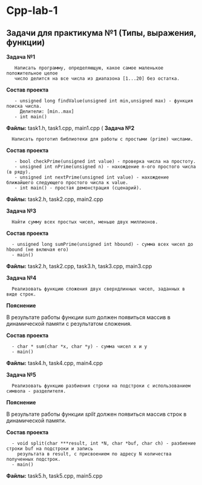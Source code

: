 # Cpp-lab-1

## Задачи для практикума №1 (Типы, выражения, функции)

**Задача №1**

```
   Написать программу, определяющую, какое самое маленькое положительное целое 
   число делится на все числа из диапазона [1...20] без остатка.
```

**Состав проекта**

```
   - unsigned long findValue(unsigned int min,unsigned max) - функция поиска числа. 
     Делители: [min..max]
   - int main()
 ```
 
 **Файлы:** task1.h, task1.cpp, main1.cpp
( 
 **Задача №2**

```
  Написать прототип библиотеки для работы с простыми (prime) числами.
```

**Состав проекта**

```
   - bool checkPrime(unsigned int value) - проверка числа на простоту.
   - unsigned int nPrime(unsigned n) - нахождение n-ого простого числа (в ряду).
   - unsigned int nextPrime(unsigned int value) - нахождение ближайшего следующего простого числа к value.
   - int main() - простая демонстрация (сценарий).
 ```
 **Файлы:** task2.h, task2.cpp, main2.cpp

 **Задача №3**

```
  Найти сумму всех простых чисел, меньше двух миллионов.
```

**Состав проекта**

```
  - unsigned long sumPrime(unsigned int hbound) - сумма всех чисел до hbound (не включая его)
  - main()
```

 **Файлы:** task2.h, task2.cpp, task3.h, task3.cpp, main3.cpp

 **Задача №4**

```
  Реализовать функцию сложения двух сверхдлинных чисел, заданных в виде строк.
```

**Пояснение**

В результате работы функции *sum* должен появиться массив в динамической памяти с результатом сложения.

**Состав проекта**

```
  - char * sum(char *x, char *y) - сумма чисел x и y
  - main()
```

 **Файлы:**  task4.h, task4.cpp, main4.cpp

 **Задача №5**

```
  Реализовать функцию разбиения строки на подстроки с использованием символа - разделителя.
```

**Пояснение**

В результате работы функции *split* должен появиться массив строк в динамической памяти.

**Состав проекта**

```
  - void split(char ***result, int *N, char *buf, char ch) - разбиение строки buf на подстроки и запись 
    результата в result, с присвоением по адресу N количества полученных подстрок.
  - main()
```

 **Файлы:**  task5.h, task5.cpp, main5.cpp
